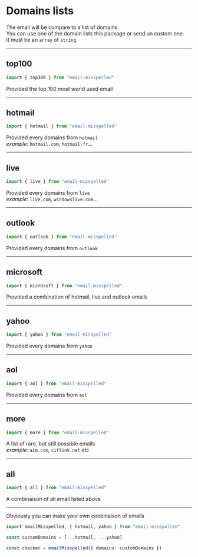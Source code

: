 # Domains lists  

The email will be compare to a list of domains.  
You can use one of the domain lists this package or send un custom one.  
It must be an `array` of `string`.  

---

## top100  

```ts
import { top100 } from "email-misspelled"
```

Provided the top 100 most world used email  

---

## hotmail  

```ts
import { hotmail } from "email-misspelled"
```

Provided every domains from `hotmail`  
*example*: `hotmail.com`, `hotmail.fr`...  

---

## live  

```ts
import { live } from "email-misspelled"
```

Provided every domains from `live`  
*example*: `live.com`, `windowslive.com`...  

---

## outlook  

```ts
import { outlook } from "email-misspelled"
```

Provided every domains from `outlook`  

---

## microsoft  

```ts
import { microsoft } from "email-misspelled"
```

Provided a combination of hotmail, live and outlook emails

---

## yahoo  

```ts
import { yahoo } from "email-misspelled"
```

Provided every domains from `yahoo`  

---

## aol  

```ts
import { aol } from "email-misspelled"
```

Provided every domains from `aol`  

---

## more  

```ts
import { more } from "email-misspelled"
```

A list of rare, but still possible emails  
*example*: `aim.com`, `citlink.net` etc  

---

## all  

```ts
import { all } from "email-misspelled"
```

A combinaison of all email listed above  

---

Obviously you can make your own conbinaison of emails  

```ts
import emailMisspelled, { hotmail, yahoo } from "email-misspelled"

const customDomains = [...hotmail, ...yahoo]

const checker = emailMisspelled({ domains: customDomains })
```  

